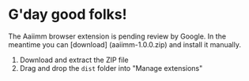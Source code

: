 # G'day good folks!

The Aaiimm browser extension is pending review by Google. In the meantime you can
[download]
(aaiimm-1.0.0.zip)
and install it manually.

1. Download and extract the ZIP file
2. Drag and drop the `dist` folder into "Manage extensions"
